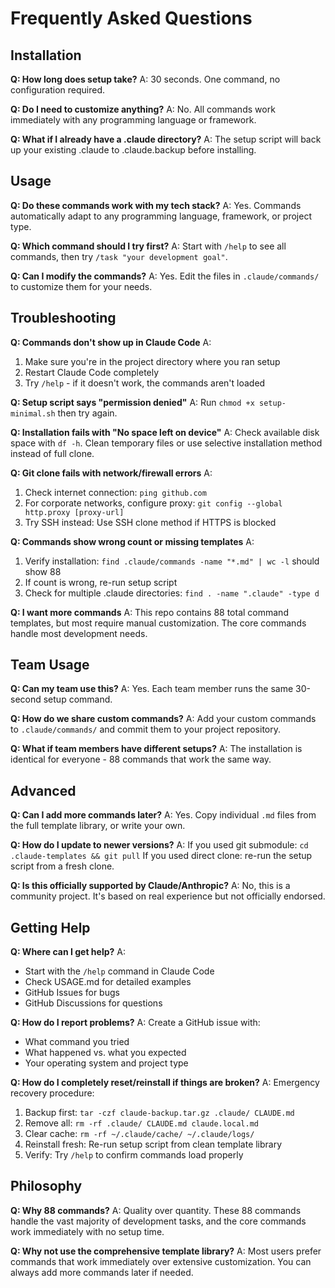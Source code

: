 # Frequently Asked Questions

## Installation

**Q: How long does setup take?**
A: 30 seconds. One command, no configuration required.

**Q: Do I need to customize anything?**
A: No. All commands work immediately with any programming language or framework.

**Q: What if I already have a .claude directory?**
A: The setup script will back up your existing .claude to .claude.backup before installing.

## Usage

**Q: Do these commands work with my tech stack?**
A: Yes. Commands automatically adapt to any programming language, framework, or project type.

**Q: Which command should I try first?**
A: Start with `/help` to see all commands, then try `/task "your development goal"`.

**Q: Can I modify the commands?**
A: Yes. Edit the files in `.claude/commands/` to customize them for your needs.

## Troubleshooting

**Q: Commands don't show up in Claude Code**
A: 
1. Make sure you're in the project directory where you ran setup
2. Restart Claude Code completely  
3. Try `/help` - if it doesn't work, the commands aren't loaded

**Q: Setup script says "permission denied"**
A: Run `chmod +x setup-minimal.sh` then try again.

**Q: Installation fails with "No space left on device"**
A: Check available disk space with `df -h`. Clean temporary files or use selective installation method instead of full clone.

**Q: Git clone fails with network/firewall errors**
A: 
1. Check internet connection: `ping github.com`
2. For corporate networks, configure proxy: `git config --global http.proxy [proxy-url]`
3. Try SSH instead: Use SSH clone method if HTTPS is blocked

**Q: Commands show wrong count or missing templates**
A:
1. Verify installation: `find .claude/commands -name "*.md" | wc -l` should show 88
2. If count is wrong, re-run setup script
3. Check for multiple .claude directories: `find . -name ".claude" -type d`

**Q: I want more commands**
A: This repo contains 88 total command templates, but most require manual customization. The core commands handle most development needs.

## Team Usage

**Q: Can my team use this?**
A: Yes. Each team member runs the same 30-second setup command.

**Q: How do we share custom commands?**
A: Add your custom commands to `.claude/commands/` and commit them to your project repository.

**Q: What if team members have different setups?**
A: The installation is identical for everyone - 88 commands that work the same way.

## Advanced

**Q: Can I add more commands later?**
A: Yes. Copy individual `.md` files from the full template library, or write your own.

**Q: How do I update to newer versions?**
A: If you used git submodule: `cd .claude-templates && git pull`
If you used direct clone: re-run the setup script from a fresh clone.

**Q: Is this officially supported by Claude/Anthropic?**
A: No, this is a community project. It's based on real experience but not officially endorsed.

## Getting Help

**Q: Where can I get help?**
A: 
- Start with the `/help` command in Claude Code
- Check USAGE.md for detailed examples
- GitHub Issues for bugs
- GitHub Discussions for questions

**Q: How do I report problems?**
A: Create a GitHub issue with:
- What command you tried
- What happened vs. what you expected  
- Your operating system and project type

**Q: How do I completely reset/reinstall if things are broken?**
A: Emergency recovery procedure:
1. Backup first: `tar -czf claude-backup.tar.gz .claude/ CLAUDE.md`
2. Remove all: `rm -rf .claude/ CLAUDE.md claude.local.md`
3. Clear cache: `rm -rf ~/.claude/cache/ ~/.claude/logs/`
4. Reinstall fresh: Re-run setup script from clean template library
5. Verify: Try `/help` to confirm commands load properly

## Philosophy

**Q: Why 88 commands?**
A: Quality over quantity. These 88 commands handle the vast majority of development tasks, and the core commands work immediately with no setup time.

**Q: Why not use the comprehensive template library?**
A: Most users prefer commands that work immediately over extensive customization. You can always add more commands later if needed.